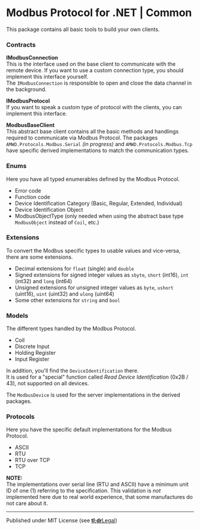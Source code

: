 # Modbus Protocol for .NET | Common

This package contains all basic tools to build your own clients.

### Contracts

**IModbusConnection**    
This is the interface used on the base client to communicate with the remote device.
If you want to use a custom connection type, you should implement this interface yourself.    
The `IModbusConnection` is responsible to open and close the data channel in the background.

**IModbusProtocol**    
If you want to speak a custom type of protocol with the clients, you can implement this interface.

**ModbusBaseClient**    
This abstract base client contains all the basic methods and handlings required to communicate via Modbus Protocol.
The packages `AMWD.Protocols.Modbus.Serial` _(in progress)_ and `AMWD.Protocols.Modbus.Tcp` have specific derived implementations to match the communication types.


### Enums

Here you have all typed enumerables defined by the Modbus Protocol.

- Error code
- Function code
- Device Identification Category (Basic, Regular, Extended, Individual)
- Device Identification Object
- ModbusObjectType (only needed when using the abstract base type `ModbusObject` instead of `Coil`, etc.)


### Extensions

To convert the Modbus specific types to usable values and vice-versa, there are some extensions.

- Decimal extensions for `float` (single) and `double`
- Signed extensions for signed integer values as `sbyte`, `short` (int16), `int` (int32) and `long` (int64)
- Unsigned extensions for unsigned integer values as `byte`, `ushort` (uint16), `uint` (uint32) and `ulong` (uint64)
- Some other extensions for `string` and `bool`


### Models

The different types handled by the Modbus Protocol.

- Coil
- Discrete Input
- Holding Register
- Input Register

In addition, you'll find the `DeviceIdentification` there.    
It is used for a "special" function called _Read Device Identification_ (0x2B / 43), not supported on all devices.

The `ModbusDevice` is used for the server implementations in the derived packages.


### Protocols

Here you have the specific default implementations for the Modbus Protocol.

- ASCII
- RTU
- RTU over TCP
- TCP

**NOTE:**    
The implementations over serial line (RTU and ASCII) have a minimum unit ID of one (1) referring to the specification.
This validation is _not_ implemented here due to real world experience, that some manufactures do not care about it.

---

Published under MIT License (see [**tl;dr**Legal](https://www.tldrlegal.com/license/mit-license))
